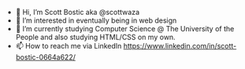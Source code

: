 - 👋 Hi, I’m Scott Bostic aka @scottwaza
- 👀 I’m interested in eventually being in web design
- 🌱 I’m currently studying Computer Science @ The University of the People and also studying HTML/CSS on my own.
- 📫 How to reach me via LinkedIn https://www.linkedin.com/in/scott-bostic-0664a622/

<!---
scottwaza/scottwaza is a ✨ special ✨ repository because its `README.md` (this file) appears on your GitHub profile.
You can click the Preview link to take a look at your changes.
--->
